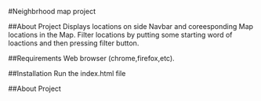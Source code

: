 #Neighbrhood map project

##About Project
Displays locations on side Navbar and coreesponding Map locations in the Map.
Filter locations by putting some starting word of loactions and then pressing filter button.

##Requirements
Web browser (chrome,firefox,etc).

##Installation
Run the index.html file

##About Project